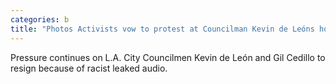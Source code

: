 ```yaml
---
categories: b
title: "Photos Activists vow to protest at Councilman Kevin de Leóns home until he resigns "
---
```

Pressure continues on L.A. City Councilmen Kevin de León and Gil Cedillo to resign because of racist leaked audio.